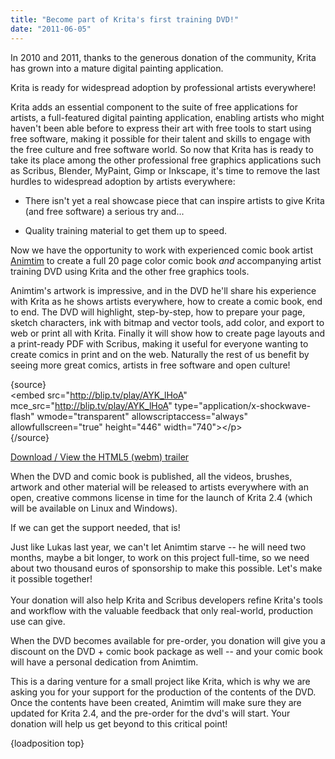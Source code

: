 ```yaml
---
title: "Become part of Krita's first training DVD!"
date: "2011-06-05"
---
```


In 2010 and 2011, thanks to the generous donation of the community, Krita has grown into a mature digital painting application.  
  
Krita is ready for widespread adoption by professional artists everywhere!

Krita adds an essential component to the suite of free applications for artists, a full-featured digital painting application, enabling artists who might haven't been able before to express their art with free tools to start using free software, making it possible for their talent and skills to engage with the free culture and free software world. So now that Krita has is ready to take its place among the other professional free graphics applications such as Scribus, Blender, MyPaint, Gimp or Inkscape, it's time to remove the last hurdles to widespread adoption by artists everywhere:  
  

- There isn't yet a real showcase piece that can inspire artists to give Krita (and free software) a serious try and...

- Quality training material to get them up to speed.

  
Now we have the opportunity to work with experienced comic book artist [Animtim](http://animtim.wehost.be/blog) to create a full 20 page color comic book _and_ accompanying artist training DVD using Krita and the other free graphics tools.  
  
Animtim's artwork is impressive, and in the DVD he'll share his experience with Krita as he shows artists everywhere, how to create a comic book, end to end. The DVD will highlight, step-by-step, how to prepare your page, sketch characters, ink with bitmap and vector tools, add color, and export to web or print all with Krita. Finally it will show how to create page layouts and a print-ready PDF with Scribus, making it useful for everyone wanting to create comics in print and on the web. Naturally the rest of us benefit by seeing more great comics, artists in free software and open culture!  

{source}  
<embed src="http://blip.tv/play/AYK_lHoA" mce_src="http://blip.tv/play/AYK_lHoA" type="application/x-shockwave-flash" wmode="transparent" allowscriptaccess="always" allowfullscreen="true" height="446" width="740"\></p\>  
{/source}  

[Download / View the HTML5 (webm) trailer](http://blip.tv/file/get/Krita-CreatingComicsWithKritaPreTrailer537.webm)

When the DVD and comic book is published, all the videos, brushes, artwork and other material will be released to artists everywhere with an open, creative commons license in time for the launch of Krita 2.4 (which will be available on Linux and Windows).  
  
If we can get the support needed, that is!  
  
Just like Lukas last year, we can't let Animtim starve -- he will need two months, maybe a bit longer, to work on this project full-time, so we need about two thousand euros of sponsorship to make this possible. Let's make it possible together!  
   
Your donation will also help Krita and Scribus developers refine Krita's tools and workflow with the valuable feedback that only real-world, production use can give.

When the DVD becomes available for pre-order, you donation will give you a discount on the DVD + comic book package as well -- and your comic book will have a personal dedication from Animtim.  
  
This is a daring venture for a small project like Krita, which is why we are asking you for your support for the production of the contents of the DVD. Once the contents have been created, Animtim will make sure they are updated for Krita 2.4, and the pre-order for the dvd's will start. Your donation will help us get beyond to this critical point!

  

  

{loadposition top}
